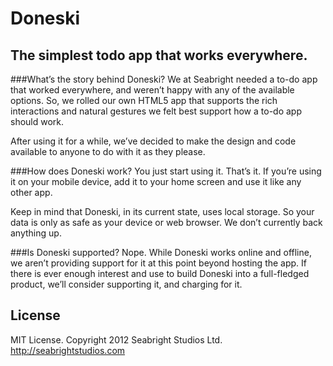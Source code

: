 # Doneski
## The simplest todo app that works everywhere.

###What’s the story behind Doneski?
We at Seabright needed a to-do app that worked everywhere, and weren’t happy with any of the available options. So, we rolled our own HTML5 app that supports the rich interactions and natural gestures we felt best support how a to-do app should work.

After using it for a while, we’ve decided to make the design and code available to anyone to do with it as they please.

###How does Doneski work?
You just start using it. That’s it. If you’re using it on your mobile device, add it to your home screen and use it like any other app.

Keep in mind that Doneski, in its current state, uses local storage. So your data is only as safe as your device or web browser. We don’t currently back anything up.

###Is Doneski supported?
Nope. While Doneski works online and offline, we aren’t providing support for it at this point beyond hosting the app. If there is ever enough interest and use to build Doneski into a full-fledged product, we’ll consider supporting it, and charging for it.

## License

MIT License. Copyright 2012 Seabright Studios Ltd. http://seabrightstudios.com